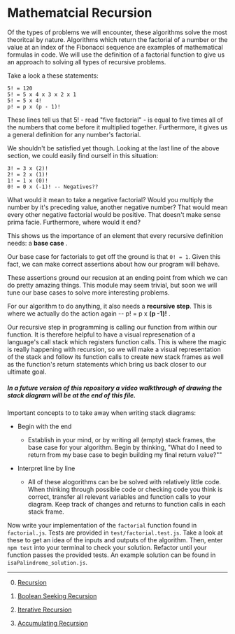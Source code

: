 # Mathematcial Recursion

Of the types of problems we will encounter, these algorithms solve the most theoritcal by nature. Algorithms which return the factorial of a number or the value at an index of the Fibonacci sequence are examples of mathematical formulas in code. We will use the definition of a factorial function to give us an approach to solving all types of recursive problems.

Take a look a these statements:

```
5! = 120
5! = 5 x 4 x 3 x 2 x 1
5! = 5 x 4!
p! = p x (p - 1)!
```

These lines tell us that 5! - read "five factorial" - is equal to five times all of the numbers that come before it multiplied together. Furthermore, it gives us a general definition for any number's factorial. 

We shouldn't be satisfied yet though. Looking at the last line of the above section, we could easily find ourself in this situation:

```
3! = 3 x (2)!
2! = 2 x (1)!
1! = 1 x (0)!
0! = 0 x (-1)! -- Negatives??

```

What would it mean to take a negative factorial? Would you multiply the number by it's preceding value, another negative number? That would mean every other negative factorial would be positive. That doesn't make sense prima facie. Furthermore, where would it end?

This shows us the importance of an element that every recursive definition needs: a __base case__ .

Our base case for factorials to get off the ground is that `0! = 1`. Given this fact, we can make correct assertions about how our program will behave. 

These assertions ground our recusion at an ending point from which we can do pretty amazing things. This module may seem trivial, but soon we will tune our base cases to solve more interesting problems.

For our algorithm to do anything, it also needs a __recursive step__. This is where we actually do the action again -- p! = p x __(p -1)!__ . 

Our recursive step in programming is calling our function from within our function. It is therefore helpful to have a visual represenation of a language's call stack which registers function calls. This is where the magic is really happening with recursion, so we will make a visual representation of the stack and follow its function calls to create new stack frames as well as the function's return statements which bring us back closer to our ultimate goal.

##### In a future version of this repository a video walkthrough of drawing the stack diagram will be at the end of this file. 

Important concepts to to take away when writing stack diagrams:

- Begin with the end

    - Establish in your mind, or by writing all (empty) stack frames, the base case for your algorithm. Begin by thinking, "What do I need to return from my base case to begin building my final return value?""

- Interpret line by line

    - All of these alogorithms can be be solved with relatively little code. When thinking through possible code or checking code you think is correct, transfer all relevant variables and function calls to your diagram. Keep track of changes and returns to function calls in each stack frame.


Now write your implementation of the `factorial` function found in `factorial.js`. Tests are provided in `test/factorial.test.js`. Take a look at these to get an idea of the inputs and outputs of the algorithm. Then, enter `npm test` into your terminal to check your solution. Refactor until your function passes the provided tests. An example solution can be found in `isaPalindrome_solution.js`.

___________________________

0) [Recursion](../)

2) [Boolean Seeking Recursion](../m2_BooleanSeeking_isaPalindrome)

3) [Iterative Recursion](../m3_IterativeCallback_reduce)

4) [Accumulating Recursion](../m4_Accumulating_map)

